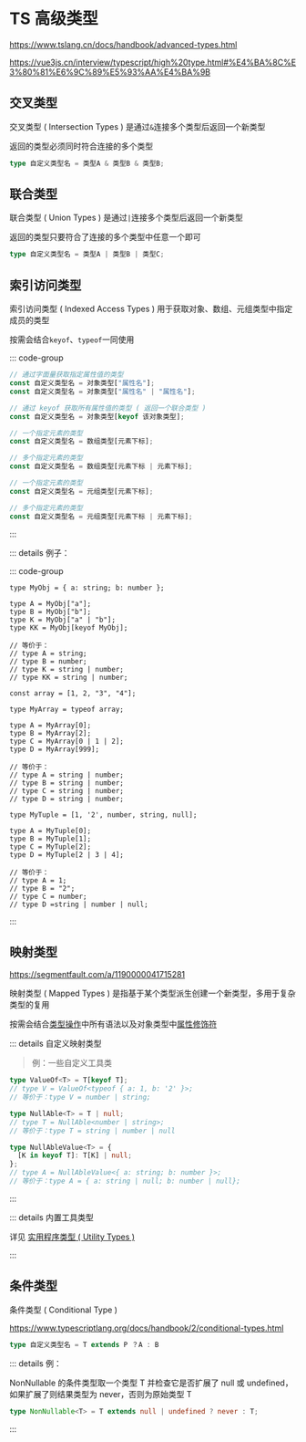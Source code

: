# TS 高级类型

https://www.tslang.cn/docs/handbook/advanced-types.html

https://vue3js.cn/interview/typescript/high%20type.html#%E4%BA%8C%E3%80%81%E6%9C%89%E5%93%AA%E4%BA%9B

## 交叉类型

交叉类型 ( Intersection Types ) 是通过`&`连接多个类型后返回一个新类型

返回的类型必须同时符合连接的多个类型

```ts
type 自定义类型名 = 类型A & 类型B & 类型B;
```

## 联合类型

联合类型 ( Union Types ) 是通过`|`连接多个类型后返回一个新类型

返回的类型只要符合了连接的多个类型中任意一个即可

```ts
type 自定义类型名 = 类型A | 类型B | 类型C;
```

## 索引访问类型

索引访问类型 ( Indexed Access Types ) 用于获取对象、数组、元组类型中指定成员的类型

按需会结合`keyof`、`typeof`一同使用

::: code-group

```ts [对象类型]
// 通过字面量获取指定属性值的类型
const 自定义类型名 = 对象类型["属性名"];
const 自定义类型名 = 对象类型["属性名" | "属性名"];

// 通过 keyof 获取所有属性值的类型 ( 返回一个联合类型 )
const 自定义类型名 = 对象类型[keyof 该对象类型];
```

```ts [数组类型]
// 一个指定元素的类型
const 自定义类型名 = 数组类型[元素下标];

// 多个指定元素的类型
const 自定义类型名 = 数组类型[元素下标 | 元素下标];
```

```ts [元组类型]
// 一个指定元素的类型
const 自定义类型名 = 元组类型[元素下标];

// 多个指定元素的类型
const 自定义类型名 = 元组类型[元素下标 | 元素下标];
```

:::

::: details 例子：

::: code-group

```ts{3-6} [对象类型]
type MyObj = { a: string; b: number };

type A = MyObj["a"];
type B = MyObj["b"];
type K = MyObj["a" | "b"];
type KK = MyObj[keyof MyObj];

// 等价于：
// type A = string;
// type B = number;
// type K = string | number;
// type KK = string | number;
```

```ts{5-8} [数组类型]
const array = [1, 2, "3", "4"];

type MyArray = typeof array;

type A = MyArray[0];
type B = MyArray[2];
type C = MyArray[0 | 1 | 2];
type D = MyArray[999];

// 等价于：
// type A = string | number;
// type B = string | number;
// type C = string | number;
// type D = string | number;
```

```ts{3-6} [元组类型]
type MyTuple = [1, '2', number, string, null];

type A = MyTuple[0];
type B = MyTuple[1];
type C = MyTuple[2];
type D = MyTuple[2 | 3 | 4];

// 等价于：
// type A = 1;
// type B = "2";
// type C = number;
// type D =string | number | null;
```

:::

## 映射类型

https://segmentfault.com/a/1190000041715281

映射类型 ( Mapped Types ) 是指基于某个类型派生创建一个新类型，多用于复杂类型的复用

按需会结合[类型操作](./types-manipulation.md)中所有语法以及对象类型中[属性修饰符](./ts-object.md#属性修饰符)

::: details 自定义映射类型

> 例：一些自定义工具类

```ts
type ValueOf<T> = T[keyof T];
// type V = ValueOf<typeof { a: 1, b: '2' }>;
// 等价于：type V = number | string;

type NullAble<T> = T | null;
// type T = NullAble<number | string>;
// 等价于：type T = string | number | null

type NullAbleValue<T> = {
  [K in keyof T]: T[K] | null;
};
// type A = NullAbleValue<{ a: string; b: number }>;
// 等价于：type A = { a: string | null; b: number | null};
```

:::

::: details 内置工具类型

详见 [实用程序类型 ( Utility Types )](../interface-generic/utility-types.md)

:::

## 条件类型

条件类型 ( Conditional Type )

https://www.typescriptlang.org/docs/handbook/2/conditional-types.html

```ts
type 自定义类型名 = T extends P ？A : B
```

::: details 例：

NonNullable 的条件类型取一个类型 T 并检查它是否扩展了 null 或 undefined，如果扩展了则结果类型为 never，否则为原始类型 T

```ts
type NonNullable<T> = T extends null | undefined ? never : T;
```

:::
